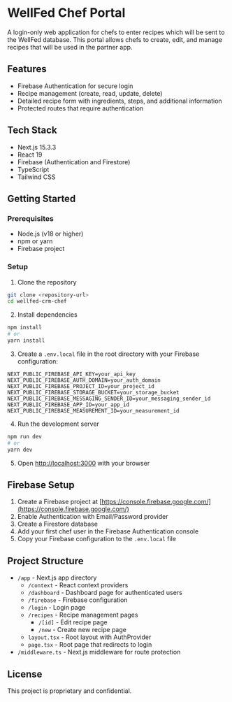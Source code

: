 # WellFed Chef Portal

A login-only web application for chefs to enter recipes which will be sent to the WellFed database. This portal allows chefs to create, edit, and manage recipes that will be used in the partner app.

## Features

- Firebase Authentication for secure login
- Recipe management (create, read, update, delete)
- Detailed recipe form with ingredients, steps, and additional information
- Protected routes that require authentication

## Tech Stack

- Next.js 15.3.3
- React 19
- Firebase (Authentication and Firestore)
- TypeScript
- Tailwind CSS

## Getting Started

### Prerequisites

- Node.js (v18 or higher)
- npm or yarn
- Firebase project

### Setup

1. Clone the repository

```bash
git clone <repository-url>
cd wellfed-crm-chef
```

2. Install dependencies

```bash
npm install
# or
yarn install
```

3. Create a `.env.local` file in the root directory with your Firebase configuration:

```
NEXT_PUBLIC_FIREBASE_API_KEY=your_api_key
NEXT_PUBLIC_FIREBASE_AUTH_DOMAIN=your_auth_domain
NEXT_PUBLIC_FIREBASE_PROJECT_ID=your_project_id
NEXT_PUBLIC_FIREBASE_STORAGE_BUCKET=your_storage_bucket
NEXT_PUBLIC_FIREBASE_MESSAGING_SENDER_ID=your_messaging_sender_id
NEXT_PUBLIC_FIREBASE_APP_ID=your_app_id
NEXT_PUBLIC_FIREBASE_MEASUREMENT_ID=your_measurement_id
```

4. Run the development server

```bash
npm run dev
# or
yarn dev
```

5. Open [http://localhost:3000](http://localhost:3000) with your browser

## Firebase Setup

1. Create a Firebase project at [https://console.firebase.google.com/](https://console.firebase.google.com/)
2. Enable Authentication with Email/Password provider
3. Create a Firestore database
4. Add your first chef user in the Firebase Authentication console
5. Copy your Firebase configuration to the `.env.local` file

## Project Structure

- `/app` - Next.js app directory
  - `/context` - React context providers
  - `/dashboard` - Dashboard page for authenticated users
  - `/firebase` - Firebase configuration
  - `/login` - Login page
  - `/recipes` - Recipe management pages
    - `/[id]` - Edit recipe page
    - `/new` - Create new recipe page
  - `layout.tsx` - Root layout with AuthProvider
  - `page.tsx` - Root page that redirects to login
- `/middleware.ts` - Next.js middleware for route protection

## License

This project is proprietary and confidential.
